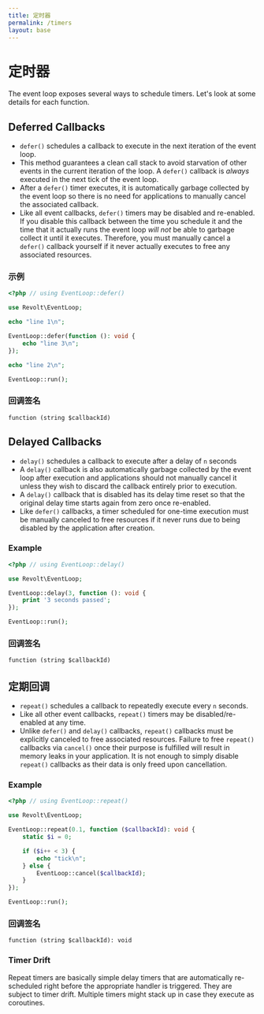 ```yaml
---
title: 定时器
permalink: /timers
layout: base
---
```

# 定时器

The event loop exposes several ways to schedule timers. Let's look at some details for each function.

## Deferred Callbacks

- `defer()` schedules a callback to execute in the next iteration of the event loop.
- This method guarantees a clean call stack to avoid starvation of other events in the current iteration of the loop.
  A `defer()` callback is *always* executed in the next tick of the event loop.
- After a `defer()` timer executes, it is automatically garbage collected by the event loop so there is no need
  for applications to manually cancel the associated callback.
- Like all event callbacks, `defer()` timers may be disabled and re-enabled. If you disable this callback between the time you
  schedule it and the time that it actually runs the event loop *will not* be able to garbage collect it until it
  executes. Therefore, you must manually cancel a `defer()` callback yourself if it never actually executes to free any
  associated resources.

### 示例

```php
<?php // using EventLoop::defer()

use Revolt\EventLoop;

echo "line 1\n";

EventLoop::defer(function (): void {
    echo "line 3\n";
});

echo "line 2\n";

EventLoop::run();
```

### 回调签名

`function (string $callbackId)`

## Delayed Callbacks

- `delay()` schedules a callback to execute after a delay of `n` seconds
- A `delay()` callback is also automatically garbage collected by the event loop after execution and applications should not
  manually cancel it unless they wish to discard the callback entirely prior to execution.
- A `delay()` callback that is disabled has its delay time reset so that the original delay time starts again from zero
  once re-enabled.
- Like `defer()` callbacks, a timer scheduled for one-time execution must be manually canceled to free resources if it
  never runs due to being disabled by the application after creation.

### Example

```php
<?php // using EventLoop::delay()

use Revolt\EventLoop;

EventLoop::delay(3, function (): void {
    print '3 seconds passed';
});

EventLoop::run();
```

### 回调签名

`function (string $callbackId)`

## 定期回调

- `repeat()` schedules a callback to repeatedly execute every `n` seconds.
- Like all other event callbacks, `repeat()` timers may be disabled/re-enabled at any time.
- Unlike `defer()` and `delay()` callbacks, `repeat()` callbacks must be explicitly canceled to free associated resources.
  Failure to free `repeat()` callbacks via `cancel()` once their purpose is fulfilled will result in memory leaks in your
  application. It is not enough to simply disable `repeat()` callbacks as their data is only freed upon cancellation.

### Example

```php
<?php // using EventLoop::repeat()

use Revolt\EventLoop;

EventLoop::repeat(0.1, function ($callbackId): void {
    static $i = 0;

    if ($i++ < 3) {
        echo "tick\n";
    } else {
        EventLoop::cancel($callbackId);
    }
});

EventLoop::run();
```

### 回调签名

`function (string $callbackId): void`

### Timer Drift

Repeat timers are basically simple delay timers that are automatically re-scheduled right before the appropriate handler
is triggered. They are subject to timer drift. Multiple timers might stack up in case they execute as coroutines.
